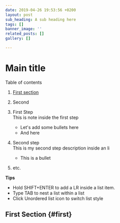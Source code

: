 ```yaml
---
date: 2019-04-26 19:53:56 +0200
layout: post
sub_heading: A sub heading here
tags: []
banner_image: ''
related_posts: []
gallery: []

---
```

# Main title

Table of contents

1. [First section](#first)
2. Second


1. First Step  
   This is note inside the first step
   * Let's add some bullets here
   * And here
2. Second step  
   This is my second step description inside an li
   * This is a bullet
3. etc.

**Tips**

* Hold SHIFT+ENTER to add a LR inside a list item.
* Type TAB to nest a list within a list
* Click Unordered list icon to switch list style

## First Section {#first}